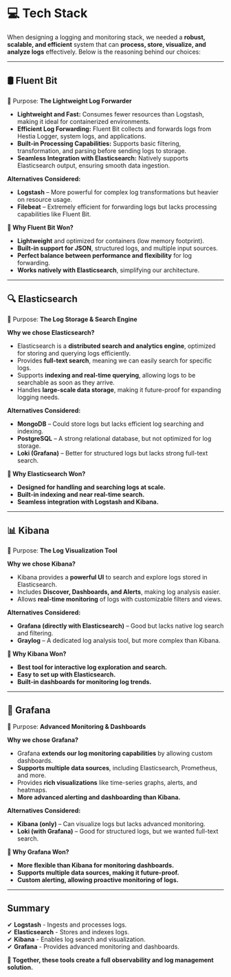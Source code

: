 # 💻 Tech Stack

When designing a logging and monitoring stack, we needed a **robust, scalable, and efficient** system that can **process, store, visualize, and analyze logs** effectively. Below is the reasoning behind our choices:

---


## **🛢️ Fluent Bit**

🔸 Purpose: **The Lightweight Log Forwarder**

- **Lightweight and Fast:** Consumes fewer resources than Logstash, making it ideal for containerized environments.
- **Efficient Log Forwarding:** Fluent Bit collects and forwards logs from Hestia Logger, system logs, and applications.
- **Built-in Processing Capabilities:** Supports basic filtering, transformation, and parsing before sending logs to storage.
- **Seamless Integration with Elasticsearch:** Natively supports Elasticsearch output, ensuring smooth data ingestion.

**Alternatives Considered:**

- **Logstash** – More powerful for complex log transformations but heavier on resource usage.
- **Filebeat** – Extremely efficient for forwarding logs but lacks processing capabilities like Fluent Bit.

**🏅 Why Fluent Bit Won?**

- **Lightweight** and optimized for containers (low memory footprint).
- **Built-in support for JSON**, structured logs, and multiple input sources.
- **Perfect balance between performance and flexibility** for log forwarding.
- **Works natively with Elasticsearch**, simplifying our architecture.

---

## **🔍 Elasticsearch**

🔸 Purpose:  **The Log Storage & Search Engine**

**Why we chose Elasticsearch?**

- Elasticsearch is a **distributed search and analytics engine**, optimized for storing and querying logs efficiently.
- Provides **full-text search**, meaning we can easily search for specific logs.
- Supports **indexing and real-time querying**, allowing logs to be searchable as soon as they arrive.
- Handles **large-scale data storage**, making it future-proof for expanding logging needs.

**Alternatives Considered:**

- **MongoDB** – Could store logs but lacks efficient log searching and indexing.
- **PostgreSQL** – A strong relational database, but not optimized for log storage.
- **Loki (Grafana)** – Better for structured logs but lacks strong full-text search.

**🏅 Why Elasticsearch Won?**

- **Designed for handling and searching logs at scale.**  
- **Built-in indexing and near real-time search.**  
- **Seamless integration with Logstash and Kibana.**  

---

## **📊 Kibana** 

🔸 Purpose:  **The Log Visualization Tool**

**Why we chose Kibana?**

- Kibana provides a **powerful UI** to search and explore logs stored in Elasticsearch.
- Includes **Discover, Dashboards, and Alerts**, making log analysis easier.
- Allows **real-time monitoring** of logs with customizable filters and views.

**Alternatives Considered:**

- **Grafana (directly with Elasticsearch)** – Good but lacks native log search and filtering.
- **Graylog** – A dedicated log analysis tool, but more complex than Kibana.

**🏅 Why Kibana Won?**

- **Best tool for interactive log exploration and search.**  
- **Easy to set up with Elasticsearch.**  
- **Built-in dashboards for monitoring log trends.**  

---

## **🎨 Grafana**

🔸 Purpose: **Advanced Monitoring & Dashboards**

**Why we chose Grafana?**
- Grafana **extends our log monitoring capabilities** by allowing custom dashboards.
- **Supports multiple data sources**, including Elasticsearch, Prometheus, and more.
- Provides **rich visualizations** like time-series graphs, alerts, and heatmaps.
- **More advanced alerting and dashboarding than Kibana.**

**Alternatives Considered:**

- **Kibana (only)** – Can visualize logs but lacks advanced monitoring.
- **Loki (with Grafana)** – Good for structured logs, but we wanted full-text search.

**🏅 Why Grafana Won?**

- **More flexible than Kibana for monitoring dashboards.**  
- **Supports multiple data sources, making it future-proof.**  
- **Custom alerting, allowing proactive monitoring of logs.**  

---

## Summary

✔ **Logstash** - Ingests and processes logs.  
✔ **Elasticsearch** - Stores and indexes logs.  
✔ **Kibana** - Enables log search and visualization.  
✔ **Grafana** - Provides advanced monitoring and dashboards.  

**🎯 Together, these tools create a full observability and log management solution.**
